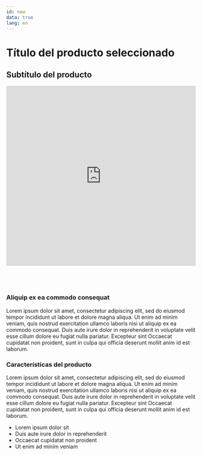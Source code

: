 ```yaml
---
id: new
data: true
lang: en
---
```


# Título del producto seleccionado

## Subtítulo del producto

<iframe title="vimeo-player" src="https://player.vimeo.com/video/375902140" width="100%" height="480" frameborder="0" allowfullscreen></iframe>

<br/>
<br/>
<br/>
<br/>

### Aliquip ex ea commodo consequat

Lorem ipsum dolor sit amet, consectetur adipiscing elit, sed do eiusmod tempor incididunt ut labore et dolore magna aliqua. Ut enim ad minim veniam, quis nostrud exercitation ullamco laboris nisi ut aliquip ex ea commodo consequat. Duis aute irure dolor in reprehenderit in voluptate velit esse cillum dolore eu fugiat nulla pariatur. Excepteur sint Occaecat cupidatat non proident, sunt in culpa qui officia deserunt mollit anim id est laborum.

### Características del producto

Lorem ipsum dolor sit amet, consectetur adipiscing elit, sed do eiusmod tempor incididunt ut labore et dolore magna aliqua. Ut enim ad minim veniam, quis nostrud exercitation ullamco laboris nisi ut aliquip ex ea commodo consequat. Duis aute irure dolor in reprehenderit in voluptate velit esse cillum dolore eu fugiat nulla pariatur. Excepteur sint Occaecat cupidatat non proident, sunt in culpa qui officia deserunt mollit anim id est laborum.

- Lorem ipsum dolor sit
- Duis aute irure dolor in reprehenderit
- Occaecat cupidatat non proident
- Ut enim ad minim veniam

<br/>
<br/>
<br/>
<br/>

